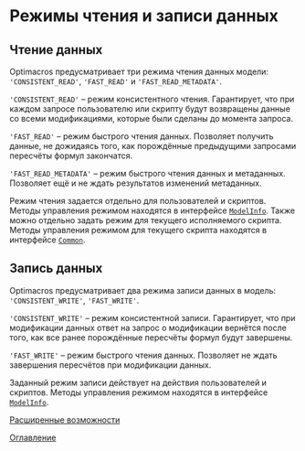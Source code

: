 # Режимы чтения и записи данных

## Чтение данных<a name="read-mode"></a>

Optimacros предусматривает три режима чтения данных модели: `'CONSISTENT_READ'`, `'FAST_READ'` и `'FAST_READ_METADATA'`.

`'CONSISTENT_READ'` – режим консистентного чтения. Гарантирует, что при каждом запросе пользователю или скрипту будут возвращены данные со всеми модификациями, которые были сделаны до момента запроса.

`'FAST_READ'` – режим быстрого чтения данных. Позволяет получить данные, не дожидаясь того, как порождённые предыдущими запросами пересчёты формул закончатся.

`'FAST_READ_METADATA'` – режим быстрого чтения данных и метаданных. Позволяет ещё и не ждать результатов изменений метаданных.

Режим чтения задается отдельно для пользователей и скриптов. Методы управления режимом находятся в интерфейсе [`ModelInfo`](../API/common.md#model-info). Также можно отдельно задать режим для текущего исполняемого скрипта. Методы управления режимом для текущего скрипта находятся в интерфейсе [`Common`](../API/common.md#common).

## Запись данных<a name="write-mode"></a>

Optimacros предусматривает два режима записи данных в модель: `'CONSISTENT_WRITE'`, `'FAST_WRITE'`.

`'CONSISTENT_WRITE'` – режим консистентной записи. Гарантирует, что при модификации данных ответ на запрос о модификации вернётся после того, как все ранее порождённые пересчёты формул будут завершены.

`'FAST_WRITE'` – режим быстрого чтения данных. Позволяет не ждать завершения пересчётов при модификации данных.

Заданный режим записи действует на действия пользователей и скриптов. Методы управления режимом находятся в интерфейсе [`ModelInfo`](../API/common.md#model-info).

[Расширенные возможности](advancedFeatues.md)

[Оглавление](../README.md)